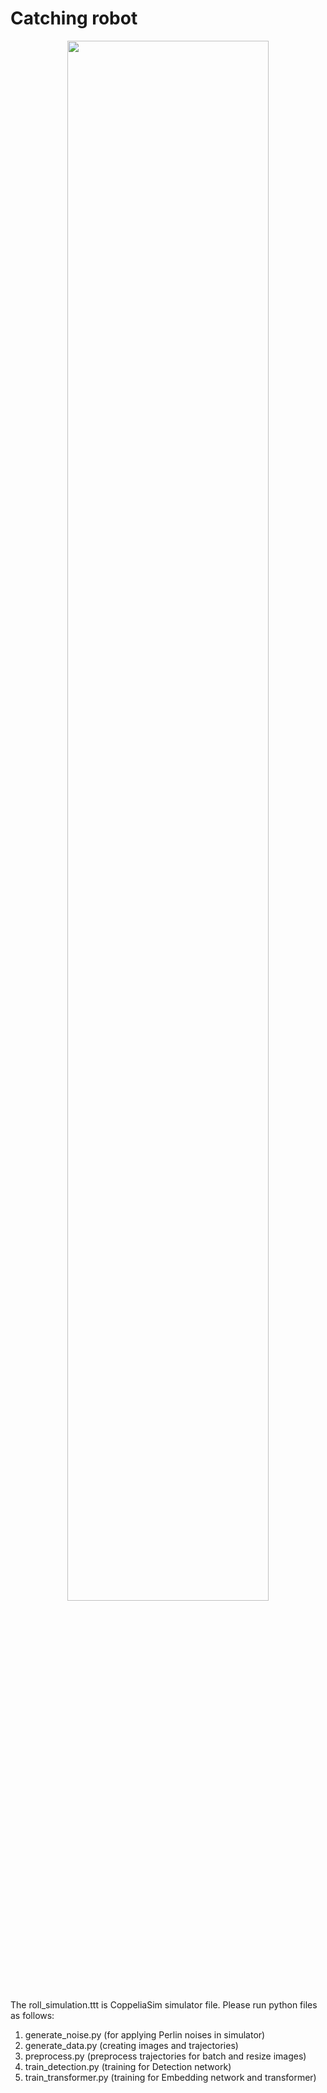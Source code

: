 # Catching robot

<p align="center"><img width="80%" src="https://user-images.githubusercontent.com/53123394/223743206-21e14333-660c-4276-9ccd-8b2215b6c9de.png"/>

The roll_simulation.ttt is CoppeliaSim simulator file. Please run python files as follows:

1. generate_noise.py (for applying Perlin noises in simulator)
2. generate_data.py (creating images and trajectories)
3. preprocess.py (preprocess trajectories for batch and resize images)
4. train_detection.py (training for Detection network)
5. train_transformer.py (training for Embedding network and transformer)
